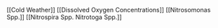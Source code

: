 [[Cold Weather]]
[[Dissolved Oxygen Concentrations]]
[[Nitrosomonas Spp.]]
[[Nitrospira Spp. Nitrotoga Spp.]]
